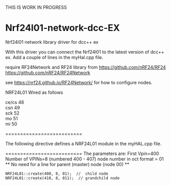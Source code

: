 THIS IS WORK IN PROGRESS

# Nrf24l01-network-dcc-EX
Nrf24l01 network library driver for dcc++ ex

With this driver you can connect the Nrf24l01 to the latest version of dcc++ ex. 
Add a couple of lines in the myHal.cpp file.


   require RF24Network and RF24 library from 
   https://github.com/nRF24/RF24
   https://github.com/nRF24/RF24Network            

  see https://nrf24.github.io/RF24Network/ for how to configure nodes.


NRF24L01 Wired as follows

ce/cs  48       
csn    49      
sck    52     
mo     51     
mi     50    

==========================

  The following directive defines a NRF24L01 module in the myHAL.cpp file.

==========================
   The parameters are: 
     First Vpin=400
     Number of VPINs=8 (numbered 400 - 407)
     node number in oct format = 01
     **  No need for a line for parent (master) node (node 00)  **
  
    NRF24L01::create(400, 8, 01);  //  child node
    NRF24L01::create(410, 8, 011);  // grandchild node

